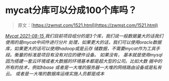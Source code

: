 <!--yml
category: 未分类
date: 0001-01-01 00:00:00
-->

# mycat分库可以分成100个库吗？

> 原文：[https://zwmst.com/1521.html](https://zwmst.com/1521.html)

   [ *Mycat* ](https://zwmst.com/mycat)*[ <time datetime="2021-08-15T11:51:48+08:00"> 2021-08-15 </time> ](https://zwmst.com/1521.html)  我们目前项目组分的是3个库，我们说一般数据量大的话我们使用的是mycat中间件进行分片 处理，如果更大的话，我们可以使用oracle数据库，如果更大的话可以使用hadoop或是云存 储数据，不需要mycat作为工具手段。衡量的标准是项目有没有对应的硬件设备。 如果没有， 基本就是使用mysql 因为搭建一套云环境或者大数据的环境基本都是超大型的公司。比如大数 据中的所有的技术，例如hbase 或者是一大堆的服务器一大堆的网络路由设备或是私有云。 或者是一大堆的数据库运维实施人员都是成本*